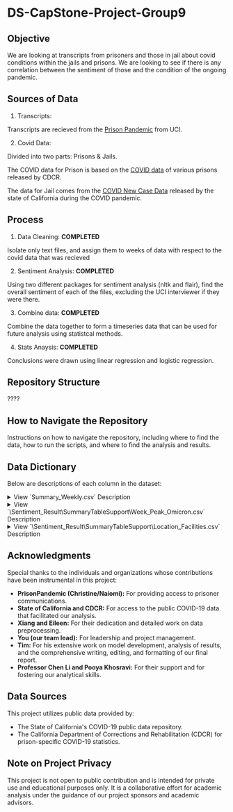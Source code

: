 

# DS-CapStone-Project-Group9
## Objective
We are looking at transcripts from prisoners and those in jail about covid conditions within the jails and prisons. We are looking to see if there is any correlation between the sentiment of those and the condition of the ongoing pandemic.

## Sources of Data
1. Transcripts:

  Transcripts are recieved from the [Prison Pandemic](https://prisonpandemic.uci.edu) from UCI.

2. Covid Data:

  Divided into two parts: Prisons & Jails.

  The COVID data for Prison is based on the [COVID data](https://catalog.data.gov/dataset/cdcr-population-covid-19-tracking) of various prisons released by CDCR.

  The data for Jail comes from the [COVID New Case Data](https://data.ca.gov/dataset/covid-19-time-series-metrics-by-county-and-state-archived "released by the state of California") released by the state of California during the COVID pandemic.
  

## Process
1. Data Cleaning: **COMPLETED**

  Isolate only text files, and assign them to weeks of data with respect to the covid data that was recieved

2. Sentiment Analysis: **COMPLETED**

  Using two different packages for sentiment analysis (nltk and flair), find the overall sentiment of each of the files, excluding the UCI interviewer if they were there.

3. Combine data: **COMPLETED**

  Combine the data together to form a timeseries data that can be used for future analysis using statistcal methods.

4. Stats Anaysis: **COMPLETED**
  
  Conclusions were drawn using linear regression and logistic regression.


## Repository Structure
????


## How to Navigate the Repository
Instructions on how to navigate the repository, including where to find the data, how to run the scripts, and where to find the analysis and results.

## Data Dictionary

Below are descriptions of each column in the dataset:

<details>
<summary>View `Summary_Weekly.csv` Description</summary>


### `file_name`

**Description**: 
- This column is titled "File Name" and contains the names of the transcript files. Each entry in this column corresponds to a unique file, representing the source document for the associated data.

**Note**:
- This table includes only the files with names ending in `Full.txt`, indicating that it contains exclusively the complete versions of the transcripts. It does not encompass files that are fragments or other variants from the original collection provided.


### `is_call`

**Description**: 
- The column named "is_call" indicates the nature of the transcript. This column uses a binary system to differentiate between calls and letters.

**Values**: 
- In this column, a value of `1` signifies that the transcript originates from a call, whereas a value of `0` indicates that the transcript is from a letter.


### `length`

**Description**: 
- This column, labeled "length", represents the length of the transcript text. It quantifies the amount of content in each transcript.

**Measurement**: 
- The length is measured in terms of the number of characters (including spaces) or words, depending on the transcript's specific configuration.


### `Flair_Sentiment_Indicator`

 **Description**: 
- The "Flair_Sentiment_Indicator" column is a binary representation of the sentiment analysis outcomes as determined by the "FlairSentiment" column. This column simplifies the sentiment classification into a numeric format.

 **Values**: 
 - A value of `1` in this column indicates a positive sentiment, corresponding to instances where "FlairSentiment" is labeled as "POSITIVE". Conversely, a value of `0` signifies a negative sentiment, corresponding to instances where "FlairSentiment" is "NEGATIVE".


### `FlairSentiment`

**Description**: 
- The "FlairSentiment" column represents the sentiment orientation of each transcript as determined by the Flair natural language processing tool. This column categorizes the overall emotional tone conveyed in the transcript.

**Values**:  
- Sentiments in this column are typically labeled as "POSITIVE" or "NEGATIVE", reflecting the general sentiment detected in the text of the transcript. Those labels are derived from an automated sentiment analysis process.

### `FlairPolarity`

**Description**:  
- The "FlairPolarity" column quantifies the likelihood of a transcript being either positive or negative. This is represented as a numerical value, reflecting the degree of sentiment polarity detected in the transcript.

**Values**:  
- Positive numbers in this column indicate a positive sentiment, suggesting that the transcript is more likely to convey a positive tone.
- Negative numbers signify a negative sentiment, implying that the transcript is more likely to have a negative emotional context.

**Calculation**: 
- These values are the result of sentiment analysis performed by the Flair tool, which calculates the probability of the sentiment being positive or negative, based on the content of the transcript.

### `NLTK_Negative`

**Description**:  
The "NLTK_Negative" column represents the negative sentiment score of each transcript, as determined by the Natural Language Toolkit (NLTK). This score quantifies the extent of negative sentiment expressed in the transcript.

**Calculation**:  
- The score is a numerical value, calculated using NLTK's sentiment analysis tools, which assess the text to determine the presence and intensity of negative emotions or expressions.
- Higher scores in this column indicate a stronger presence of negative sentiment within the transcript.


### `NLTK_Neutral`

**Description**:  
The "NLTK_Neutral" column indicates the neutral sentiment score of each transcript, as calculated by the Natural Language Toolkit (NLTK). This score measures the level of neutral or non-emotional content present in the transcript.

**Calculation**:  
- The score is derived from NLTK's sentiment analysis capabilities, which analyze the text to gauge the extent of neutrality in the expressed sentiments.
- A higher score in this column suggests a greater presence of neutral language or a lack of strong emotional sentiment in the transcript.


### `NLTK_Positive`

**Description**:  
The "NLTK_Positive" column reflects the positive sentiment score of each transcript, as determined by the Natural Language Toolkit (NLTK). This score represents the degree to which positive emotions or attitudes are expressed in the transcript.

**Calculation**:  
- Utilizing NLTK's sentiment analysis tools, this score is computed by evaluating the text to identify and quantify expressions of positivity.
- A higher score in this column indicates a stronger presence of positive sentiment, suggesting a more optimistic or affirmative tone in the transcript.


### `NLTK_Compound`

**Description**:  
The "NLTK_Compound" column presents the compound sentiment score for each transcript, as calculated by the Natural Language Toolkit (NLTK). This score is a composite measure that encapsulates the overall sentiment expressed in the transcript, combining positive, negative, and neutral evaluations.

**Calculation**:  
- This score is derived from a holistic sentiment analysis using NLTK, where it aggregates individual sentiment scores (positive, negative, and neutral) into a single compound value.
- The compound score ranges from -1 to 1, with negative values indicating overall negative sentiment, positive values indicating overall positive sentiment, and values near zero suggesting a more neutral or balanced sentiment.


### `Date`

**Description**:  
The "Date" column is reflects the specific day when the transcript was created.

**Format**:  
- Dates are formatted in a standard date format, YYYY-MM-DD (Year-Month-Day)


### `Facility Name`

**Description**:  
The "Facility Name" column indicates the name of the facility associated with each transcript. 

**Details**:  
- The names listed in this column are as provided by the sponsors of the data.



### `CDCR Official Name`

**Description**:  
The "CDCR Official Name" column specifies the official name of the facility associated with each transcript, as used in the California Department of Corrections and Rehabilitation (CDCR) COVID Data. This name is the formal designation of the facility in CDCR records and reports.


### `Prison or County Population`

**Description**:  
The "Prison or County Population" column indicates the population relevant to the location from which each transcript originates. The population figure provided depends on whether the transcript is associated with a jail or a prison.

**Details**:  
- When a transcript originates from a jail, this column reflects the population of the corresponding county.
- Conversely, for transcripts associated with a prison, the population figure represents the inmate count of that prison as of November 2023.


### `County`

**Description**:  
The "County" column identifies the county in which the facility associated with each transcript is located.

**Details**:  
- This column lists the name of the county where each facility, whether a jail or a prison, is situated.

### `Level`

**Description**:  
The "Level" column categorizes each facility associated with the transcripts according to its administrative classification. This classification reflects the governance level of the facility, providing insight into the type of jurisdiction it falls under.

**Categories**:  
- The values in this column can be "State", "County", or "Federal", each indicating the administrative level of the facility from which the transcript originates.
- "State" refers to facilities governed at the state level.
- "County" denotes facilities that are administered by local county authorities.
- "Federal" implies facilities under the jurisdiction of the federal government.


### `Type`

**Description**:  
The "Type" column specifies the type of facility associated with each transcript. This categorization helps in identifying the nature of the institution from which the transcript was sourced.

**Categories**:  
- The column includes three primary types of facilities: "Department", "Jail", and "Prison".
- "Department" generally is "Fire Camps"
- "Jail" indicates a local detention facility typically used for short-term incarceration or for individuals awaiting trial or sentencing.
- "Prison" denotes a state or federal facility used for long-term incarceration, usually for individuals who have been convicted of a crime.

### `Week Label`

**Description**:  
The "Week Label" column is designed to correlate each record with a specific time period. This labeling facilitates the association of each record to a designated week within a defined timeframe.

**Reference Table**:  
- The column references an accompanying table named `Week_Peak_Omicron.csv`, which details the week assignments from December 30, 2019, to December 31, 2023.
- In this reference table, the week starting from December 30, 2019, to January 5, 2020, is labeled as "week 0". Subsequent weeks follow a natural weekly progression, each assigned a unique sequential number.


### `Start Date`

**Description**:  
The "Start Date" column denotes the beginning date of the week as identified in the "Week Label" column. It marks the first day of the specific week to which the record is attributed.

**Format**:  
- Dates are formatted in a standard date format YYYY-MM-DD (Year-Month-Day).

**Context**:  
These "Start Date"and "End Date" columns are directly tied to the "Week Label" column, providing precise date ranges for each labeled week. For instance, if a record is assigned to "week 0" in the "Week Label" column, the "Start Date" and "End Date" would correspond to the start and end dates of that particular week.



### `End Date`

**Description**:  
 The "End Date" column denotes the last day of the week in the "Week Label" column. 

**Format**:  
- Like the "Start Date", "End Date" is also formatted in a standard date format (YYYY-MM-DD) .


**Context**:  
These "Start Date"and "End Date" columns are directly tied to the "Week Label" column, providing precise date ranges for each labeled week. For instance, if a record is assigned to "week 0" in the "Week Label" column, the "Start Date" and "End Date" would correspond to the start and end dates of that particular week.
 

### `Case Number`

**Description**:  
The "Case Number" column quantifies the number of new COVID-19 cases identified within the time frame of each week as defined by the "Week Label". It reflects the total count of newly reported COVID-19 cases for that specific week.

**Context**:  
- This data is tied to the corresponding "Week Label", providing a weekly snapshot of the COVID-19 case count.
- Each value in the "Case Number" column represents the new cases that emerged during the week designated by the "Week Label".


### `Case Rate`

**Description**:  
The "Case Rate" column represents the rate of new COVID-19 cases per week, calculated as the number of new cases (from the "Case Number" column) divided by the population(from the "Population" column) .

**Calculation**:  
- For records associated with a jail, the population used in the denominator is the total population of the corresponding county.
- For records related to a prison, the population figure is the inmate count of that prison as of November 2023.


### `Death Number`

**Description**:  
The "Death Number" column indicates the total number of new COVID-19 related deaths that occurred within each week as defined by the "Week Label". This figure represents the count of newly reported fatalities due to COVID-19 for that specific week.

**Context**:  
- The data in this column is directly linked to the corresponding "Week Label", providing a weekly record of the death associated with the COVID-19 pandemic.
- Each value in the "Death Number" column reflects the number of deaths attributed to COVID-19 during the designated week.

### `Death Rate`

**Description**:  
The "Death Rate" column calculates the rate of new COVID-19 related deaths per week, obtained by dividing the number of new deaths (from the "Death Number" column) by the relevant population(from the "Population" column).

**Calculation**:  
- For records associated with a jail, the population used in the denominator is the total population of the corresponding county.
- For records related to a prison, the population figure is the inmate count of that prison as of November 2023.


### `Prison Percent Occupied`

**Description**:  
The "Prison Percent Occupied" column indicates the current occupancy rate of the prison. This rate is expressed as a percentage, calculated relative to the total designed capacity of the prison.

**Calculation**:  
- The occupancy rate is calculated as the current number of inmates divided by the prison's total capacity, multiplied by 100 to convert it into a percentage.
- An occupancy rate of 100% signifies that the prison is at its full designed capacity. 
- Rates exceeding 100% indicate that the prison is operating beyond its intended capacity.

### `IsOverCapacity`

**Description**:  
The "IsOverCapacity" column serves as an indicator of whether a prison's current occupancy rate exceeds its designed capacity. It provides a straightforward binary representation of capacity overutilization.

**Values**:  
- A value of `1` in this column signifies that the prison is operating over its designed capacity, indicating overcrowding.
- A value of `0` indicates that the prison is within or below its designed capacity.
- Empty represent cases with no data available, which most of is jail facilities.

### `OverCapacityAmount`

**Description**:  
The "OverCapacityAmount" column quantifies the extent to which a prison's current occupancy exceeds or falls short of its designed capacity. This column provides numerical values that reflect the magnitude of overcapacity or undercapacity.

**Values**:  
- Positive numbers indicate the amount by which the prison's occupancy surpasses its designed capacity, representing overcrowding situations.
- Negative numbers signify that the prison's occupancy is below its designed capacity, indicating available space.
- Empty is used where data is not available.


### `is_Covid_Peak`

**Description**:  
The "is_Covid_Peak" column indicates whether a specific week (as denoted by the "Week Label") represents a peak period of COVID-19 cases. A week is marked as a peak period (marked as 1) when the number of new COVID-19 cases in California for that week exceeds a certain threshold. This threshold is defined as the median of the weekly new cases plus the standard deviation of the weekly new cases in California's COVID-19 data.

### `is_Omicron`

**Description**:  
The "is_Omicron" column identifies the weeks that fall within the duration of the Omicron variant's prevalence, as declared by the World Health Organization (WHO). 

### `is_Death_Peak`

**Description**:  
The "is_Death_Peak" column is used to indicate whether a specific week is a peak period for COVID-19 related deaths. Similar to "is_Covid_Peak", this column marks a week as a peak death period (makes as 1) if the number of COVID-19 related deaths in that week is significantly higher than average, based on specific criteria or thresholds relevant to the mortality data.

</details>

<details>
<summary>View `\Sentiment_Result\SummaryTableSupport\Week_Peak_Omicron.csv` Description</summary>


### `Week Label`


**Description**:  
The "Week Label" column is designed to correlate each record with a specific time period. This labeling facilitates the association of each record to a designated week within a defined timeframe. This table is utilized in the `Summary_Weekly.csv` file.

**Structure**:  
- This table details the week assignments from December 30, 2019, to December 31, 2023.
- In this table, the week starting from December 30, 2019, to January 5, 2020, is labeled as "week 0". Subsequent weeks follow a natural weekly progression, each assigned a unique sequential number.


### `Start Date`

**Description**:  
The "Start Date" column denotes the beginning date of the week as identified in the "Week Label" column. It marks the first day of the specific week to which the record is attributed.

**Format**:  
- Dates are formatted in a standard date format YYYY-MM-DD (Year-Month-Day).

**Context**:  
These "Start Date"and "End Date" columns are directly tied to the "Week Label" column, providing precise date ranges for each labeled week. For instance, if a record is assigned to "week 0" in the "Week Label" column, the "Start Date" and "End Date" would correspond to the start and end dates of that particular week.



### `End Date`

**Description**:  
 The "End Date" column denotes the last day of the week in the "Week Label" column. 

**Format**:  
- Like the "Start Date", "End Date" is also formatted in a standard date format (YYYY-MM-DD) .


**Context**:  
These "Start Date"and "End Date" columns are directly tied to the "Week Label" column, providing precise date ranges for each labeled week. For instance, if a record is assigned to "week 0" in the "Week Label" column, the "Start Date" and "End Date" would correspond to the start and end dates of that particular week.


 ### `Weekly Cases`

**Description**:  
The "Weekly Cases" column quantifies the number of new COVID-19 cases identified within the time frame of each week as defined by the "Week Label". It reflects the total count of newly reported COVID-19 cases for that specific week.

**Context**:  
- This data is tied to the corresponding "Week Label", providing a weekly snapshot of the COVID-19 case count.
- Each value in the "Weekly Cases" column represents the new cases that emerged during the week designated by the "Week Label".


### `is_Peak`

**Description**:  
The "is_Peak" column indicates whether a specific week (as denoted by the "Week Label") represents a peak period of COVID-19 cases. A week is marked as a peak period (marked as 1) when the number of new COVID-19 cases in California for that week exceeds a certain threshold. This threshold is defined as the median of the weekly new cases plus the standard deviation of the weekly new cases in California's COVID-19 data.

### `Weekly Deaths`

**Description**:  
The "Death Number" column indicates the total number of new COVID-19 related deaths that occurred within each week as defined by the "Week Label". This figure represents the count of newly reported fatalities due to COVID-19 for that specific week.

**Context**:  
- The data in this column is directly linked to the corresponding "Week Label", providing a weekly record of the death associated with the COVID-19 pandemic.
- Each value in the "Death Number" column reflects the number of deaths attributed to COVID-19 during the designated week.

### `is_Omicron`

**Description**:  
The "is_Omicron" column identifies the weeks that fall within the duration of the Omicron variant's prevalence, as declared by the World Health Organization (WHO). 

### `is_Death_Peak`

**Description**:  
The "is_Death_Peak" column is used to indicate whether a specific week is a peak period for COVID-19 related deaths. Similar to "is_Covid_Peak", this column marks a week as a peak death period (makes as 1) if the number of COVID-19 related deaths in that week is significantly higher than average, based on specific criteria or thresholds relevant to the mortality data.


</details>

<details>
<summary>View `\Sentiment_Result\SummaryTableSupport\Location_Facilities.csv` Description</summary>


# This table is utilized in the `Summary_Weekly.csv` file.

### `Location`

**Description**:  
The "Location" column indicates the name of the facility associated with each transcript. 

**Details**:  
- The names listed in this column are as provided by the sponsors of the data.

### `County`

**Description**:  
The "County" column identifies the county in which the facility associated with each transcript is located.

**Details**:  
- This column lists the name of the county where each facility, whether a jail or a prison, is situated.

### `Level`

**Description**:  
The "Level" column categorizes each facility associated with the transcripts according to its administrative classification. This classification reflects the governance level of the facility, providing insight into the type of jurisdiction it falls under.

**Categories**:  
- The values in this column can be "State", "County", or "Federal", each indicating the administrative level of the facility from which the transcript originates.
- "State" refers to facilities governed at the state level.
- "County" denotes facilities that are administered by local county authorities.
- "Federal" implies facilities under the jurisdiction of the federal government.


### `Type`

**Description**:  
The "Type" column specifies the type of facility associated with each transcript. This categorization helps in identifying the nature of the institution from which the transcript was sourced.

**Categories**:  
- The column includes three primary types of facilities: "Department", "Jail", and "Prison".
- "Department" generally is "Fire Camps"
- "Jail" indicates a local detention facility typically used for short-term incarceration or for individuals awaiting trial or sentencing.
- "Prison" denotes a state or federal facility used for long-term incarceration, usually for individuals who have been convicted of a crime.

### `Name in CDCR`

**Description**:  
The "Name in CDCR" column specifies the official name of the facility associated with each transcript, as used in the California Department of Corrections and Rehabilitation (CDCR) COVID Data. This name is the formal designation of the facility in CDCR records and reports.

### `Prison/County Population`

**Description**:  
The "Prison/County Population" column indicates the population relevant to the location from which each transcript originates. The population figure provided depends on whether the transcript is associated with a jail or a prison.

**Details**:  
- When a transcript originates from a jail, this column reflects the population of the corresponding county.
- Conversely, for transcripts associated with a prison, the population figure represents the inmate count of that prison as of November 2023.

### `Prison Percent Occupied`

**Description**:  
The "Prison Percent Occupied" column indicates the current occupancy rate of the prison. This rate is expressed as a percentage, calculated relative to the total designed capacity of the prison.

**Calculation**:  
- The occupancy rate is calculated as the current number of inmates divided by the prison's total capacity, multiplied by 100 to convert it into a percentage.
- An occupancy rate of 100% signifies that the prison is at its full designed capacity. 
- Rates exceeding 100% indicate that the prison is operating beyond its intended capacity.


</details>


## Acknowledgments

Special thanks to the individuals and organizations whose contributions have been instrumental in this project:

- **PrisonPandemic (Christine/Naiomi):** For providing access to prisoner communications.
- **State of California and CDCR:** For access to the public COVID-19 data that facilitated our analysis.
- **Xiang and Eileen:** For their dedication and detailed work on data preprocessing.
- **You (our team lead):** For leadership and project management.
- **Tim:** For his extensive work on model development, analysis of results, and the comprehensive writing, editing, and formatting of our final report.
- **Professor Chen Li and Pooya Khosravi:** For their support and for fostering our analytical skills.

## Data Sources

This project utilizes public data provided by:

- The State of California's COVID-19 public data repository.
- The California Department of Corrections and Rehabilitation (CDCR) for prison-specific COVID-19 statistics.

## Note on Project Privacy

This project is not open to public contribution and is intended for private use and educational purposes only. It is a collaborative effort for academic analysis under the guidance of our project sponsors and academic advisors.